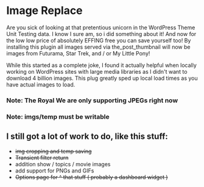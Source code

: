 # Image Replace

Are you sick of looking at that pretentious unicorn in the WordPress Theme Unit Testing data.  I know I sure am, so i did something about it! And now for the low low price of absolutely EFFING free you can save yourself too!  By installing this plugin all images served via the_post_thumbnail will now be images from Futurama, Star Trek, and / or My Little Pony!

While this started as a complete joke, I found it actually helpful when locally working on WordPress sites with large media libraries as I didn't want to download 4 billion images.  This plug greatly sped up local load times as you have actual images to load.

### Note: The Royal We are only supporting JPEGs right now

### Note: imgs/temp must be writable

## I still got a lot of work to do, like this stuff:
- ~~img cropping and temp saving~~
- ~~Transient filter return~~
- addition show / topics / movie images
- add support for PNGs and GIFs
- ~~Options page for ^ that stuff ( probably a dashboard widget )~~
